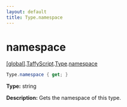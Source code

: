 ```yaml
---
layout: default
title: Type.namespace
---
```


# namespace

[\[global\]]({{site.baseurl}}/docs/).[TaffyScript]({{site.baseurl}}/docs/TaffyScript/).[Type]({{site.baseurl}}/docs/TaffyScript/Type/).[namespace]({{site.baseurl}}/docs/TaffyScript/Type/namespace/)

```cs
Type.namespace { get; }
```

**Type:** string

**Description:** Gets the namespace of this type.
